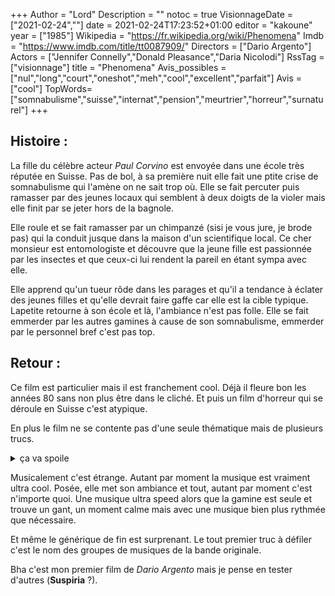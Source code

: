 +++
Author = "Lord"
Description = ""
notoc = true
VisionnageDate = ["2021-02-24",""]
date = 2021-02-24T17:23:52+01:00
editor = "kakoune"
year = ["1985"]
Wikipedia = "https://fr.wikipedia.org/wiki/Phenomena"
Imdb = "https://www.imdb.com/title/tt0087909/"
Directors = ["Dario Argento"]
Actors = ["Jennifer Connelly","Donald Pleasance","Daria Nicolodi"]
RssTag = ["visionnage"]
title = "Phenomena"
Avis_possibles = ["nul","long","court","oneshot","meh","cool","excellent","parfait"]
Avis = ["cool"] 
TopWords=["somnabulisme","suisse","internat","pension","meurtrier","horreur","surnaturel"]
+++
## Histoire : 
La fille du célèbre acteur *Paul Corvino* est envoyée dans une école très réputée en Suisse.
Pas de bol, à sa première nuit elle fait une ptite crise de somnabulisme qui l'amène on ne sait trop où.
Elle se fait percuter puis ramasser par des jeunes locaux qui semblent à deux doigts de la violer mais elle finit par se jeter hors de la bagnole.

Elle roule et se fait ramasser par un chimpanzé (sisi je vous jure, je brode pas) qui la conduit jusque dans la maison d'un scientifique local.
Ce cher monsieur est entomologiste et découvre que la jeune fille est passionnée par les insectes et que ceux-ci lui rendent la pareil en étant sympa avec elle.

Elle apprend qu'un tueur rôde dans les parages et qu'il a tendance à éclater des jeunes filles et qu'elle devrait faire gaffe car elle est la cible typique.
Lapetite retourne à son école et là, l'ambiance n'est pas folle.
Elle se fait emmerder par les autres gamines à cause de son somnabulisme, emmerder par le personnel bref c'est pas top.


## Retour :

Ce film est particulier mais il est franchement cool.
Déjà il fleure bon les années 80 sans non plus être dans le cliché.
Et puis un film d'horreur qui se déroule en Suisse c'est atypique.

En plus le film ne se contente pas d'une seule thématique mais de plusieurs trucs.

<details><summary>ça va spoile</summary>

Sans dec, le film parle de pas mal de trucs par petites doses.

  - Il y a la gamine envoyée seule à l'autre bout du monde par son père très connu
  - L'école de gamine de la haute société mais où finalement ça se passe comme dans le monde normal avec les gamins qui se pourrissent entre eux.
  - Un ptit côté police scientifique avec l'entomologiste qui explique que différents insectes bouffent le cadavre à différents stades de décomposition.
  - Le côté surnaturel de la gamine qui communique un peu avec les insectes.
  - La mère qui pète les plombes en s'occupant de son gamin difforme.
  - La gamine livrée à elle-même dans un pays étranger.

Ça fait un film plutôt dense et qui s'éparpille un peu à droite à gauche.
Et je m'attendais à ce qu'on nous révèle que le tueur était un personnage qu'on connaissait déjà mais en fait non.

On a pas trop les motivations du tueur d'ailleurs.


Soit dit en passant, il est vraiment sans-gêne l'entomologiste : il file sa mouche à la gamine et lui dit “File droit chez le tueur. Puis reviens.”
Il a pas pensé une seconde que ce serait ptet risqué ?
Et le pire c'est que la gamine accepte !

Ptain la fin est … exceptionnelle !
C'est vraiment innatendu.

Tout se précipite à la fin.
On découvre le tueur, on découvre la fosse à cadavre en décomposition ainsi que l'inspecteur qui était quelques secondes plus tôt dehors en train de sonner à la porte et là il est déjà pas mal amoché mais enchaîné.
Chronologiquement c'est assez étrange mais bon passons.

Et là, la gamine parvient à s'enfuire en profitant du fait que l'inspecteur parvient à zigouiller le tueur.
Dans sa fuite, elle tombe sur la chambre du gamin défiguré et … bha ouai … pfiouu ils l'ont pas loupé çui-là.
Du coup, face à la laideur du pauvre mioche elle continue sa fuite (je ne lui en tiendrai pas rigueur).

Là, elle part sur un ptit bâteau qui n'attendait que ça et là le ptit monstre arrive pour tenter de la trucider.
Elle parvient à le neutraliser par le pouvoir des mouches et se jette à l'eau, le navire prend feu le gamin coule.
Mais en fait non, il s'accroche encore à la pauvre gamine, elle s'en extirpe quand même, il brûle.

Pfiou, elle nage jusqu'à la berge et là, l'avocat de son père arrive et ZCOUIC.
Décapito !

L'inspecteur de police n'est pas parvenu à finir le tueur qui est aussi venu sur cette berge (pourquoi tout le monde converge vers là ?).
Du coup le tueur qui vient de décapiter l'avocat qui n'avait rien demandé décide de finir la gamine.
Mais par chance le chimpanzé est là, après avoir erré seul toute la sainte journée avec un rasoir sacrément bien affûté (alors qu'il trainait dans une poubelle dans un parc (c'est souvent là qu'on jette les rasoirs parfaitement utilisables)) et ce petit comprend parfaitement que c'est le moment de taillader le tueur.

C'est une fin … troublante.
C'est vraiment peu crédible mais c'est assez chouette.
Avec des retournements de situations à n'en plus finir et un rythme délirant.

C'est foufou mais j'ai vraiment passé un bon moment.

</details>

Musicalement c'est étrange.
Autant par moment la musique est vraiment ultra cool.
Posée, elle met son ambiance et tout, autant par moment c'est n'importe quoi.
Une musique ultra speed alors que la gamine est seule et trouve un gant, un moment calme mais avec une musique bien plus rythmée que nécessaire.

Et même le générique de fin est surprenant.
Le tout premier truc à défiler c'est le nom des groupes de musiques de la bande originale.

Bha c'est mon premier film de *Dario Argento* mais je pense en tester d'autres (**Suspiria** ?).
